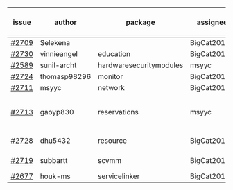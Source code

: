 | issue | author | package | assignee | bot advice | created date of issue | target release date | date from target |
| ------ | ------ | ------ | ------ | ------ | ------ | ------ | :-----: |
| [#2709](https://github.com/Azure/sdk-release-request/issues/2709) | Selekena |   | BigCat20196 |   | 04-15 | 05-02 |   |
| [#2730](https://github.com/Azure/sdk-release-request/issues/2730) | vinnieangel | education | BigCat20196 |   | 04-21 | 05-05 |   |
| [#2589](https://github.com/Azure/sdk-release-request/issues/2589) | sunil-archt | hardwaresecuritymodules | msyyc |   | 03-21 | 05-02 |   |
| [#2724](https://github.com/Azure/sdk-release-request/issues/2724) | thomasp98296 | monitor | BigCat20196 |   | 04-21 | 05-16 |   |
| [#2711](https://github.com/Azure/sdk-release-request/issues/2711) | msyyc | network | BigCat20196 |   | 04-20 | 05-04 |   |
| [#2713](https://github.com/Azure/sdk-release-request/issues/2713) | gaoyp830 | reservations | msyyc | new comment.  <br> release date < 2 ! <br> | 04-20 | 04-25 | 2 |
| [#2728](https://github.com/Azure/sdk-release-request/issues/2728) | dhu5432 | resource | BigCat20196 | new issue ! <br> | 04-21 | 05-02 |   |
| [#2719](https://github.com/Azure/sdk-release-request/issues/2719) | subbartt | scvmm | BigCat20196 | new comment.  <br> | 04-20 | 05-09 |   |
| [#2677](https://github.com/Azure/sdk-release-request/issues/2677) | houk-ms | servicelinker | BigCat20196 |   | 04-12 | 04-18 |   |
